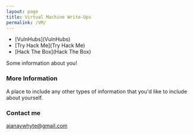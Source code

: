 ```yaml
---
layout: page
title: Virtual Machine Write-Ups
permalink: /VM/
---
```


<ul>
  <li>[VulnHubs](VulnHubs)</li>
  <li>[Try Hack Me](Try Hack Me)</li>
  <li>[Hack The Box](Hack The Box)</li>
</ul>

Some information about you!

### More Information

A place to include any other types of information that you'd like to include about yourself.

### Contact me

[ajanaywhyte@gmail.com](mailto:ajanaywhyte@gmail.com)
